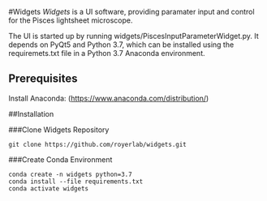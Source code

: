 #Widgets
_Widgets_ is a UI software, providing  paramater input and control for the Pisces lightsheet microscope.

The UI is started up by running widgets/PiscesInputParameterWidget.py. It depends on PyQt5 and Python 3.7, which can be installed using the requiremets.txt file in a Python 3.7 Anaconda environment. 

## Prerequisites
Install Anaconda: (https://www.anaconda.com/distribution/)

##Installation

###Clone Widgets Repository
```
git clone https://github.com/royerlab/widgets.git
```

###Create Conda Environment
```
conda create -n widgets python=3.7
conda install --file requirements.txt
conda activate widgets
```
